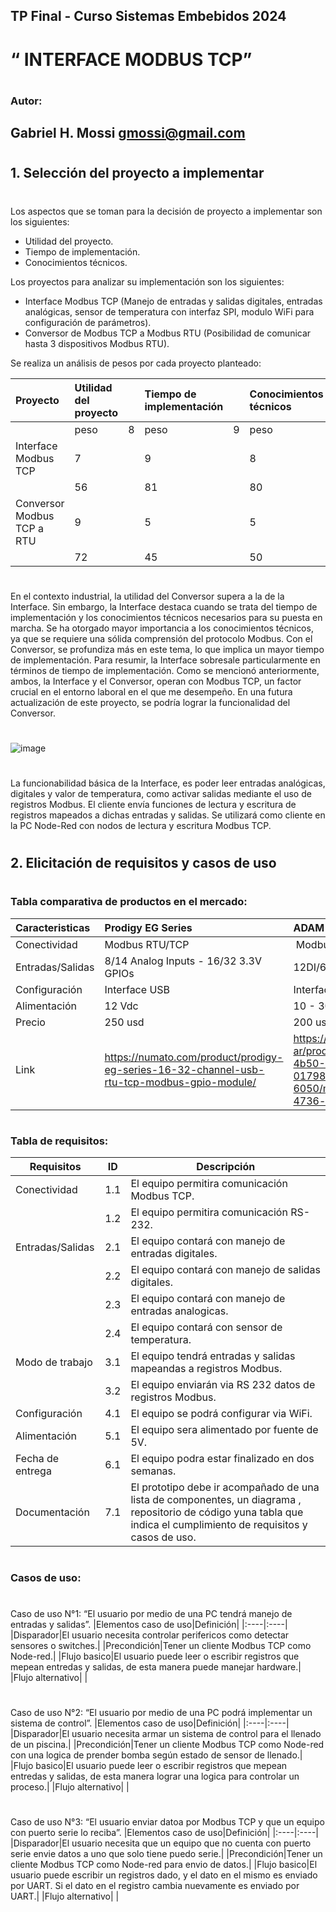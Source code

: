 ## TP Final  - Curso Sistemas Embebidos  2024
# “ INTERFACE MODBUS TCP”
#
### Autor:
## Gabriel H. Mossi gmossi@gmail.com
#
#
#
## 1. Selección del proyecto a implementar
#
Los aspectos que se toman para la decisión de proyecto a implementar son los siguientes:
-	Utilidad del proyecto.
-	Tiempo de implementación.
-	Conocimientos técnicos.

Los proyectos para analizar su implementación son los siguientes:
-	Interface Modbus TCP (Manejo de entradas y salidas digitales, entradas analógicas, sensor de temperatura con interfaz SPI, modulo WiFi para configuración de parámetros).
-	Conversor de Modbus TCP a Modbus RTU (Posibilidad de comunicar hasta 3 dispositivos Modbus RTU).


Se realiza un análisis de pesos por cada proyecto planteado:

|Proyecto|Utilidad del proyecto| |Tiempo de implementación| |Conocimientos técnicos| |Total|
|:----|:----|:----|:----|:----|:----|:----|:----|
| |peso|8|peso|9|peso|10| |
|Interface Modbus TCP|7| |9| |8| |217|
| |56| |81| |80| | |
|Conversor Modbus TCP a RTU|9| |5| |5| |167|
| |72| |45| |50| | |
#

En el contexto industrial, la utilidad del Conversor supera a la de la Interface. Sin embargo, la Interface destaca cuando se trata del tiempo de implementación y los conocimientos técnicos necesarios para su puesta en marcha. Se ha otorgado mayor importancia a los conocimientos técnicos, ya que se requiere una sólida comprensión del protocolo Modbus. Con el Conversor, se profundiza más en este tema, lo que implica un mayor tiempo de implementación.
Para resumir, la Interface sobresale particularmente en términos de tiempo de implementación. Como se mencionó anteriormente, ambos, la Interface y el Conversor, operan con Modbus TCP, un factor crucial en el entorno laboral en el que me desempeño. En una futura actualización de este proyecto, se podría lograr la funcionalidad del Conversor.
#
![image](https://github.com/user-attachments/assets/74aedc48-74ad-44f0-886f-7b5417af8653)

#
La funcionabilidad básica de la Interface, es poder leer entradas analógicas, digitales y valor de temperatura, como activar salidas mediante el uso de registros Modbus. El cliente envía funciones de lectura y escritura de registros mapeados a dichas entradas y salidas. Se utilizará como cliente en la PC Node-Red con nodos de lectura y escritura Modbus TCP.
#
#
#
## 2. Elicitación de requisitos y casos de uso
#
### Tabla comparativa de productos en el mercado:
|Caracteristicas|Prodigy EG Series|ADAM-6050|
|:----|:----|:----|
|Conectividad|Modbus RTU/TCP| Modbus/SNMP/MQTT |
|Entradas/Salidas|8/14 Analog Inputs - 16/32 3.3V GPIOs|12DI/6DO|
|Configuración|Interface USB|Interface Ethernet|
|Alimentación|12 Vdc|10 - 30 Vdc|
|Precio|250 usd|200 usd|
|Link|https://numato.com/product/prodigy-eg-series-16-32-channel-usb-rtu-tcp-modbus-gpio-module/|https://www.advantech.com/es-ar/products/a67f7853-013a-4b50-9b20-01798c56b090/adam-6050/mod_b009c4b4-4b7c-4736-b16f-241978245e6a|
#
### Tabla de requisitos:
| Requisitos       | ID  | Descripción                                                                                                                                                          |
|------------------|-----|----------------------------------------------------------------------------------------------------------------------------------------------------------------------|
| Conectividad     | 1.1 | El equipo permitira comunicación Modbus TCP.                                                                                                                         |
|                  | 1.2 | El equipo permitira comunicación RS-232.                                                                                                                             |
| Entradas/Salidas | 2.1 | El equipo contará con manejo de entradas digitales.                                                                                                                  |
|                  | 2.2 | El equipo contará con manejo de salidas digitales.                                                                                                                   |
|                  | 2.3 | El equipo contará con manejo de entradas analogicas.                                                                                                                 |
|                  | 2.4 | El equipo contará con sensor de temperatura.                                                                                                                         |
| Modo de trabajo  | 3.1 | El equipo tendrá entradas y salidas mapeandas a registros Modbus.                                                                                                    |
|                  | 3.2 | El equipo  enviarán via RS 232 datos de registros Modbus.                                                                                                            |
| Configuración    | 4.1 | El equipo se podrá configurar via WiFi.                                                                                                                              |
| Alimentación     | 5.1 | El equipo sera alimentado por fuente de 5V.                                                                                                                          |
| Fecha de entrega | 6.1 | El equipo podra estar finalizado en dos semanas.                                                                                                                     |
| Documentación    | 7.1 | El prototipo debe ir acompañado de una lista de componentes, un diagrama , repositorio de código yuna tabla que indica el cumplimiento de requisitos y casos de uso. |
#
### Casos de uso:
#
Caso de uso N°1: “El usuario por medio de una PC tendrá manejo de entradas y salidas”.
|Elementos caso de uso|Definición|
|:----|:----|
|Disparador|El usuario necesita controlar perifericos como detectar sensores o switches.|
|Precondición|Tener un cliente Modbus TCP como Node-red.|
|Flujo basico|El usuario puede leer o escribir registros que mepean entredas y salidas, de esta manera puede manejar hardware.|
|Flujo alternativo| |

#
Caso de uso N°2: “El usuario por medio de una PC podrá implementar un sistema de control”.
|Elementos caso de uso|Definición|
|:----|:----|
|Disparador|El usuario necesita armar un sistema de control para el llenado de un piscina.|
|Precondición|Tener un cliente Modbus TCP como Node-red con una logica de prender bomba según estado de sensor de llenado.|
|Flujo basico|El usuario puede leer o escribir registros que mepean entredas y salidas, de esta manera lograr una logica para controlar un proceso.|
|Flujo alternativo| |

#
Caso de uso N°3: “El usuario enviar datoa por Modbus TCP y que un equipo con puerto serie lo reciba”.
|Elementos caso de uso|Definición|
|:----|:----|
|Disparador|El usuario necesita que un equipo que no cuenta con puerto serie envie datos a uno que solo tiene puedo serie.|
|Precondición|Tener un cliente Modbus TCP como Node-red para envio de datos.|
|Flujo basico|El usuario puede escribir un registros dado, y el dato en el mismo es enviado por UART. Si el dato en el registro cambia nuevamente es enviado por UART.|
|Flujo alternativo| |


